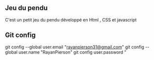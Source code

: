 ## Jeu du pendu 

C'est un petit jeu du pendu développé en Html , CSS et javascript

## Git config
git config --global user.email "rayanpierson31@gmail.com"
git config --global user.name "RayanPierson"
git config user.password "